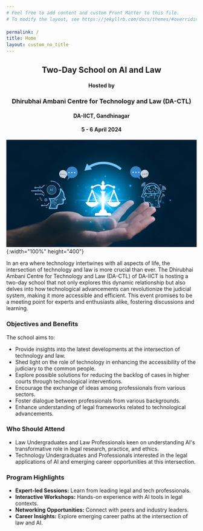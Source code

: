 ```yaml
---
# Feel free to add content and custom Front Matter to this file.
# To modify the layout, see https://jekyllrb.com/docs/themes/#overriding-theme-defaults

permalink: /
title: Home
layout: custom_no_title
---
```


<h2 style="text-align: center;"> Two-Day School on AI and Law </h2>
<h4 style="text-align: center;"> Hosted by</h4>
<h3 style="text-align: center;">Dhirubhai Ambani Centre for Technology and Law (DA-CTL) </h3>
<h4 style="text-align: center;"> DA-IICT, Gandhinagar</h4>
<h4 style="text-align: center;"> 5 - 6 April 2024</h4>



![AI and Law](assets/img/ai_and_law.png){:width="100%" height="400"}


In an era where technology intertwines with all aspects of life, the intersection of technology and law is more crucial than ever. The Dhirubhai Ambani Centre for Technology and Law (DA-CTL) of DA-IICT is hosting a two-day school that not only explores this dynamic relationship but also delves into how technological advancements can revolutionize the judicial system, making it more accessible and efficient. This event promises to be a meeting point for experts and enthusiasts alike, fostering discussions and learning.

### Objectives and Benefits

The school aims to:
- Provide insights into the latest developments at the intersection of technology and law.
- Shed light on the role of technology in enhancing the accessibility of the judiciary to the common people.
- Explore possible solutions for reducing the backlog of cases in higher courts through technological interventions.
- Encourage the exchange of ideas among professionals from various sectors.
- Foster dialogue between professionals from various backgrounds.
- Enhance understanding of legal frameworks related to technological advancements.

### Who Should Attend

- Law Undergraduates and Law Professionals keen on understanding AI's transformative role in legal research, practice, and ethics.  
- Technology Undergraduates and Professionals interested in the legal applications of AI and emerging career opportunities at this intersection.

### Program Highlights

- **Expert-led Sessions:** Learn from leading legal and tech professionals.  
- **Interactive Workshops:** Hands-on experience with AI tools in legal contexts.  
- **Networking Opportunities:** Connect with peers and industry leaders.  
- **Career Insights:** Explore emerging career paths at the intersection of law and AI.

